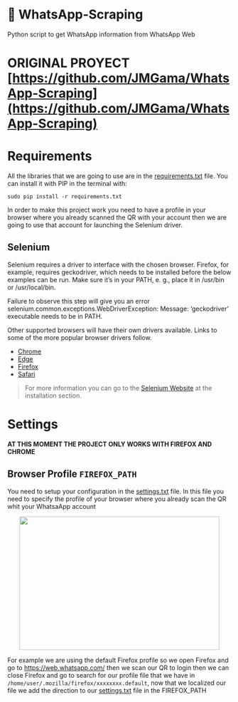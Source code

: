 # :speech_balloon: WhatsApp-Scraping
Python script to get WhatsApp information from WhatsApp Web

# ORIGINAL PROYECT [https://github.com/JMGama/WhatsApp-Scraping](https://github.com/JMGama/WhatsApp-Scraping)

# Requirements 
All the libraries that we are going to use are in the [requirements.txt](requirements.txt) file.
You can install it with PIP in the terminal with:
```
sudo pip install -r requirements.txt
```
In order to make this project work you need to have a profile in your browser where you already scanned the QR with your account then we are going to use that account for launching the Selenium driver.

## Selenium
Selenium requires a driver to interface with the chosen browser. Firefox, for example, requires geckodriver, which needs to be installed before the below examples can be run. Make sure it’s in your PATH, e. g., place it in /usr/bin or /usr/local/bin.

Failure to observe this step will give you an error selenium.common.exceptions.WebDriverException: Message: ‘geckodriver’ executable needs to be in PATH.

Other supported browsers will have their own drivers available. Links to some of the more popular browser drivers follow.
* [Chrome](https://sites.google.com/a/chromium.org/chromedriver/downloads)
* [Edge](https://developer.microsoft.com/en-us/microsoft-edge/tools/webdriver/)
* [Firefox](https://github.com/mozilla/geckodriver/releases)
* [Safari](https://webkit.org/blog/6900/webdriver-support-in-safari-10/)

>For more information you can go to the [Selenium Website](http://selenium-python.readthedocs.io/installation.html) at the installation section.

# Settings
**AT THIS MOMENT THE PROJECT ONLY WORKS WITH FIREFOX AND CHROME**

## Browser Profile ```FIREFOX_PATH```
You need to setup your configuration in the [settings.txt](settings.txt) file.
In this file you need to specify the profile of your browser where you already scan the QR whit your WhatsaApp account
<p align="center">
  <img width="450" height="300" src="http://dl1.cbsistatic.com/i/2017/04/26/6431e906-7aa6-4bc7-bcc2-2f6fc8ec6935/68ef88d0940c3ac784e54869b0bdf1bc/imgingest-8720007773569767113.png">
</p>

For example we are using the default Firefox profile so we open Firefox and go to https://web.whatsapp.com/ then we scan our QR to login then we can close Firefox and go to search for our profile file that we have in ```/home/user/.mozilla/firefox/xxxxxxxx.default```, now that we localized our file we add the direction to our [settings.txt](settings.txt) file in the FIREFOX_PATH


